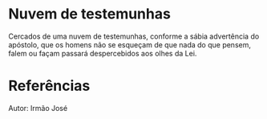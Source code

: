 # Nuvem de testemunhas

Cercados de uma nuvem de testemunhas, conforme a sábia advertência do apóstolo, que os homens não se esqueçam de que nada do que pensem, falem ou façam passará despercebidos aos olhes da Lei.

# Referências
Autor: Irmão José
